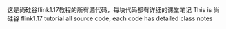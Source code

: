 这是尚硅谷flink1.17教程的所有源代码，每块代码都有详细的课堂笔记
This is 尚硅谷 flink1.17 tutorial all source code, each code has detailed class notes

